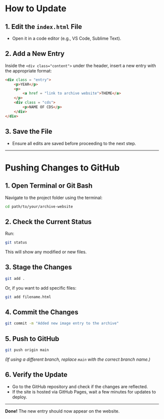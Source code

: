 # How to Update
## 1. Edit the `index.html` File
- Open it in a code editor (e.g., VS Code, Sublime Text).

## 2. Add a New Entry
Inside the `<div class="content">` under the header, insert a new entry with the appropriate format:
```html
<div class = "entry">
	<p>YEAR</p>
	<p>
		<a href = "link to archive website">THEME</a>
	</p>
	<div class = "cds">
		<p>NAME OF CDS</p>
	</div>
</div>
```

## 3. Save the File
- Ensure all edits are saved before proceeding to the next step.

---

# Pushing Changes to GitHub

## 1. Open Terminal or Git Bash
Navigate to the project folder using the terminal:
```bash
cd path/to/your/archive-website
```

## 2. Check the Current Status
Run:
```bash
git status
```
This will show any modified or new files.

## 3. Stage the Changes
```bash
git add .
```
Or, if you want to add specific files:
```bash
git add filename.html
```

## 4. Commit the Changes
```bash
git commit -m "Added new image entry to the archive"
```

## 5. Push to GitHub
```bash
git push origin main
```
*(If using a different branch, replace `main` with the correct branch name.)*

## 6. Verify the Update
- Go to the GitHub repository and check if the changes are reflected.
- If the site is hosted via GitHub Pages, wait a few minutes for updates to deploy.

---

**Done!** The new entry should now appear on the website. 
